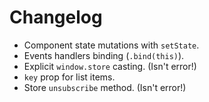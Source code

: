 # Changelog

- Component state mutations with `setState`.
- Events handlers binding (`.bind(this)`).
- Explicit `window.store` casting. (Isn't error!)
- `key` prop for list items.
- Store `unsubscribe` method. (Isn't error!)
